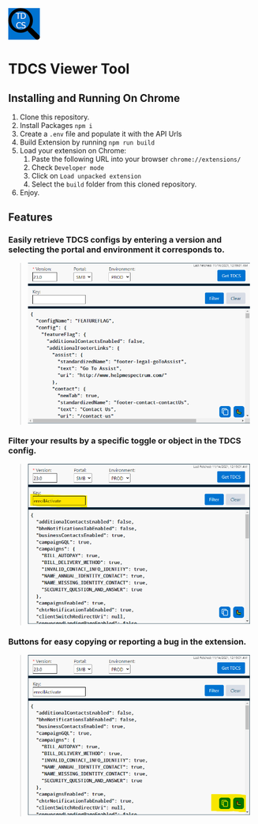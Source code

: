 <img src="src/assets/img/tdcs-viewer128.png" width="64"/>

# TDCS Viewer Tool

## Installing and Running On Chrome

1. Clone this repository.
2. Install Packages `npm i`
3. Create a `.env` file and populate it with the API Urls
4. Build Extension by running `npm run build`
5. Load your extension on Chrome:
   1. Paste the following URL into your browser `chrome://extensions/`
   2. Check `Developer mode`
   3. Click on `Load unpacked extension`
   4. Select the `build` folder from this cloned repository.
6. Enjoy.

## Features

### Easily retrieve TDCS configs by entering a version and selecting the portal and environment it corresponds to.

> <img src="src/assets/img/viewer.png" width="450"/>

### Filter your results by a specific toggle or object in the TDCS config.

> <img src="src/assets/img/viewer-filtering.png" width="450"/>

### Buttons for easy copying or reporting a bug in the extension.

> <img src="src/assets/img/viewer-buttons.png" width="450"/>
